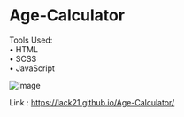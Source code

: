 # Age-Calculator

Tools Used:  
  • HTML  
  • SCSS  
  • JavaScript  
  
![image](https://user-images.githubusercontent.com/100687592/229301100-1d28f071-3c0e-4a0f-9186-49912d92bb2b.png)

Link : https://lack21.github.io/Age-Calculator/
